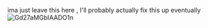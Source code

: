 ima just leave this here , I'll probably actually fix this up eventually 
![Gd27aMGbIAADO1n](https://github.com/user-attachments/assets/95fe2359-87e8-4c4f-8bd2-0a5a7a34f26c)


<!---
ELECTRICDREAMZ/ELECTRICDREAMZ is a ✨ special ✨ repository because its `README.md` (this file) appears on your GitHub profile.
You can click the Preview link to take a look at your changes.
--->
